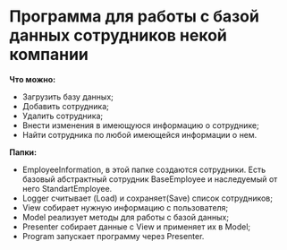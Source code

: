 # Программа для работы с базой данных сотрудников некой компании

**Что можно:** 
- Загрузить базу данных;
- Добавить сотрудника;
- Удалить сотрудника;
- Внести изменения в имеющуюся информацию о сотруднике;
- Найти сотрудника по любой имеющейся информации о нем.

**Папки:** 
- EmployeeInformation, в этой папке создаются сотрудники. Есть базовый абстрактный сотрудник   BaseEmployee и наследуемый от него StandartEmployee. 
- Logger считывает (Load) и сохраняет(Save) список сотрудников;
- View собирает нужную информацию с пользователя;
- Model реализует методы для работы с базой данных;
- Presenter собирает данные с View и применяет их в Model;
- Program запускает программу через Presenter.

